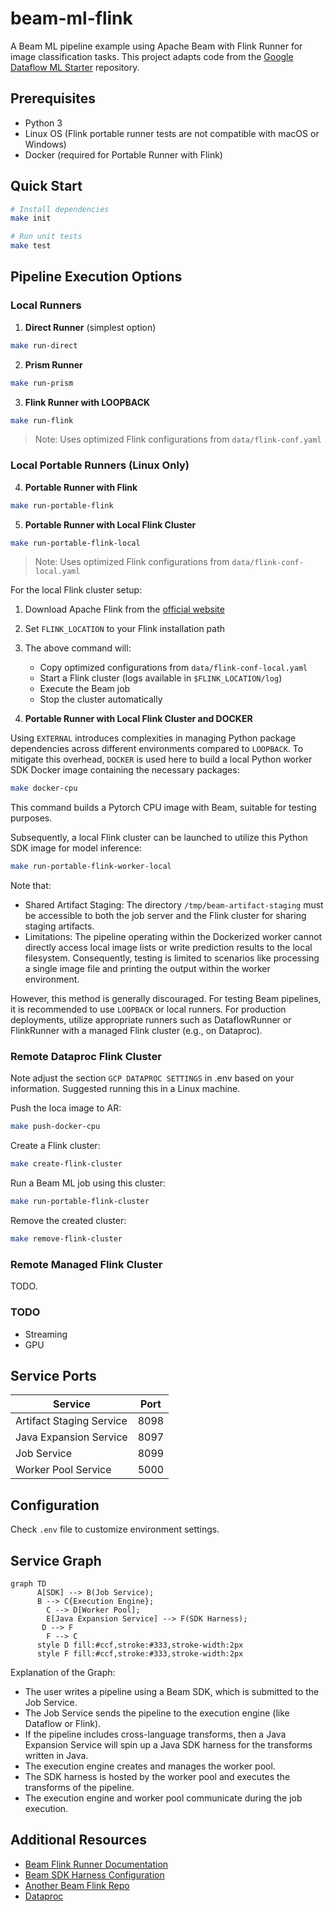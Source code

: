 # beam-ml-flink

A Beam ML pipeline example using Apache Beam with Flink Runner for image classification tasks. This project adapts code from the [Google Dataflow ML Starter](https://github.com/google/dataflow-ml-starter) repository.

## Prerequisites

* Python 3
* Linux OS (Flink portable runner tests are not compatible with macOS or Windows)
* Docker (required for Portable Runner with Flink)

## Quick Start

```bash
# Install dependencies
make init

# Run unit tests
make test
```

## Pipeline Execution Options

### Local Runners

1. **Direct Runner** (simplest option)
```bash
make run-direct
```

2. **Prism Runner**
```bash
make run-prism
```

3. **Flink Runner with LOOPBACK**
```bash
make run-flink
```
> Note: Uses optimized Flink configurations from `data/flink-conf.yaml`

### Local Portable Runners (Linux Only)

4. **Portable Runner with Flink**
```bash
make run-portable-flink
```

5. **Portable Runner with Local Flink Cluster**

```bash
make run-portable-flink-local
```
> Note: Uses optimized Flink configurations from `data/flink-conf-local.yaml`

For the local Flink cluster setup:
1. Download Apache Flink from the [official website](https://flink.apache.org/downloads/)
2. Set `FLINK_LOCATION` to your Flink installation path
3. The above command will:
   - Copy optimized configurations from `data/flink-conf-local.yaml`
   - Start a Flink cluster (logs available in `$FLINK_LOCATION/log`)
   - Execute the Beam job
   - Stop the cluster automatically

6. **Portable Runner with Local Flink Cluster and DOCKER**

Using `EXTERNAL` introduces complexities in managing Python package dependencies across different environments compared to `LOOPBACK`. To mitigate this overhead, `DOCKER` is used here to build a local Python worker SDK Docker image containing the necessary packages:
```bash
make docker-cpu
```
This command builds a Pytorch CPU image with Beam, suitable for testing purposes.

Subsequently, a local Flink cluster can be launched to utilize this Python SDK image for model inference:
```bash
make run-portable-flink-worker-local
```
Note that:
* Shared Artifact Staging: The directory `/tmp/beam-artifact-staging` must be accessible to both the job server and the Flink cluster for sharing staging artifacts.
* Limitations: The pipeline operating within the Dockerized worker cannot directly access local image lists or write prediction results to the local filesystem. Consequently, testing is limited to scenarios like processing a single image file and printing the output within the worker environment.

However, this method is generally discouraged. For testing Beam pipelines, it is recommended to use `LOOPBACK` or local runners. For production deployments, utilize appropriate runners such as DataflowRunner or FlinkRunner with a managed Flink cluster (e.g., on Dataproc).

### Remote Dataproc Flink Cluster

Note adjust the section `GCP DATAPROC SETTINGS` in .env based on your information. Suggested running this in a Linux machine.

Push the loca image to AR:
```bash
make push-docker-cpu
```

Create a Flink cluster:
```bash
make create-flink-cluster
```

Run a Beam ML job using this cluster:
```bash
make run-portable-flink-cluster
```

Remove the created cluster:
```bash
make remove-flink-cluster
```

### Remote Managed Flink Cluster

TODO.

### TODO
* Streaming
* GPU

## Service Ports

| Service | Port |
|---------|------|
| Artifact Staging Service | 8098 |
| Java Expansion Service | 8097 |
| Job Service | 8099 |
| Worker Pool Service | 5000 |

## Configuration

Check `.env` file to customize environment settings.

## Service Graph

```mermaid
graph TD
      A[SDK] --> B(Job Service);
      B --> C{Execution Engine};
        C --> D[Worker Pool];
        E[Java Expansion Service] --> F(SDK Harness);
       D --> F
        F --> C
      style D fill:#ccf,stroke:#333,stroke-width:2px
      style F fill:#ccf,stroke:#333,stroke-width:2px
```

Explanation of the Graph:

- The user writes a pipeline using a Beam SDK, which is submitted to the Job Service.
- The Job Service sends the pipeline to the execution engine (like Dataflow or Flink).
- If the pipeline includes cross-language transforms, then a Java Expansion Service will spin up a Java SDK harness for the transforms written in Java.
- The execution engine creates and manages the worker pool.
- The SDK harness is hosted by the worker pool and executes the transforms of the pipeline.
- The execution engine and worker pool communicate during the job execution.

## Additional Resources

* [Beam Flink Runner Documentation](https://beam.apache.org/documentation/runners/flink/)
* [Beam SDK Harness Configuration](https://beam.apache.org/documentation/runtime/sdk-harness-config/)
* [Another Beam Flink Repo](https://github.com/jaehyeon-kim/beam-demos/tree/master/beam-pipelines)
* [Dataproc](https://cloud.google.com/dataproc/docs/concepts/configuring-clusters/service-accounts)
